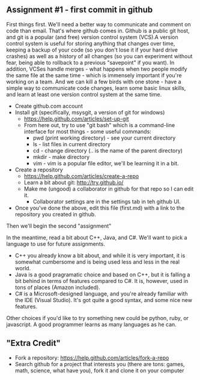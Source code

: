 Assignment #1 - first commit in github
----------

First things first.  We'll need a better way to communicate and comment on code than email.
That's where github comes in. Github is a public git host, and git is a popular (and free)
version control system (VCS).A version control system is useful for storing anything that
changes over time, keeping a backup of your code (so you don't lose it if your hard drive crashes)
as well as a history of all changes (so you can experiment without fear, being able to rollback
to a previous "savepoint" if you want).  In addition, VCSes handle merges - what happens when
two people modify the same file at the same time - which is immensely important if you're working
on a team.  And we can kill a few birds with one stone - have a simple way to communicate code
changes, learn some basic linux skills, and learn at least one version control system at the same time.

* Create github.com account
* Install git (specifically, msysgit, a version of git for windows)
  * https://help.github.com/articles/set-up-git
  * From here out, try to use "git bash" which is a command-line interface for most things - some useful commands:
    * pwd (print working directory) - see your current directory
    * ls - list files in current directory
    * cd - change directory (.. is the name of the parent directory)
    * mkdir - make directory
    * vim - vim is a popular file editor, we'll be learning it in a bit.
* Create a repository
  * https://help.github.com/articles/create-a-repo
  * Learn a bit about git: http://try.github.io/
  * Make me (ungood) a collaborator in github for that repo so I can edit it.
    * Collaborator settings are in the settings tab in teh github UI.
* Once you've done the above, edit this file (first.md) with a link to the repository you created in github.

Then we'll begin the second "assignment"

In the meantime, read a bit about C++, Java, and C#.  We'll want to pick a language to use for future assignments.
* C++ you already know a bit about, and while it is very important, it is somewhat cumbersome and is being
  used less and less in the real world.
* Java is a good pragramatic choice and based on C++, but it is falling a bit behind in terms of features
  compared to C#.  It is, however, used in tons of places (Amazon included).
* C# is a Microsoft-designed language, and you're already familiar with the IDE (Visual Studio).  It's got
  quite a good syntax, and some nice new features.

Other choices if you'd like to try something new could be python, ruby, or javascript.  A good programmer
learns as many languages as he can.

"Extra Credit"
--------------
* Fork a repository: https://help.github.com/articles/fork-a-repo
* Search github for a project that interests you (there are tons: games, math, science, what have you), fork it
  and clone it on your computer
